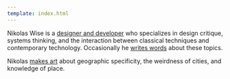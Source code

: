 ```yaml
---
template: index.html
---
```


Nikolas Wise is a [designer and developer](/projects) who specializes in design critique, systems thinking, and the interaction between classical techniques and contemporary technology. Occasionally he [writes words](/texts) about these topics.

Nikolas [makes art](http://works.nikolas.ws) about geographic specificity, the weirdness of cities, and knowledge of place.